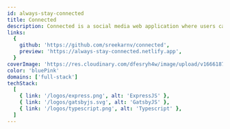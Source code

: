 ```yaml
---
id: always-stay-connected
title: Connected
description: Connected is a social media web application where users can publish posts, create groups (public and private). One can also opt into desktop notifications to receive real time info when someone sends a friend request or a group join request.
links:
  {
    github: 'https://github.com/sreekarnv/connected',
    preview: 'https://always-stay-connected.netlify.app',
  }
coverImage: 'https://res.cloudinary.com/dfesryh4w/image/upload/v1666187796/portfolio/connected.png'
color: 'bluePink'
domains: ['full-stack']
techStack:
  [
    { link: '/logos/express.png', alt: 'ExpressJS' },
    { link: '/logos/gatsbyjs.svg', alt: 'GatsbyJS' },
    { link: '/logos/typescript.png', alt: 'Typescript' },
  ]
---
```

